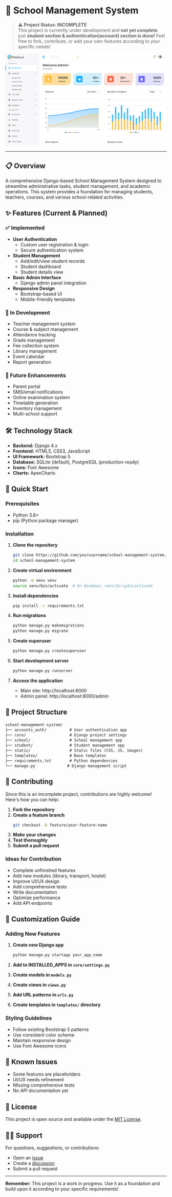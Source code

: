 # 🏫 School Management System



> ⚠️ **Project Status: INCOMPLETE**  
> This project is currently under development and  **not yet complete**. 
>just **student section & authentication(account) section is done!** 
> Feel free to fork, contribute, or add your own features according to your specific needs!

![Project image](static/assets/project_image.png)

---

## 📋 Overview
A comprehensive Django-based School Management System designed to streamline administrative tasks, student management, and academic operations. This system provides a foundation for managing students, teachers, courses, and various school-related activities.

## ✨ Features (Current & Planned)

### ✅ Implemented
- **User Authentication**
  - Custom user registration & login
  - Secure authentication system
- **Student Management**
  - Add/edit/view student records
  - Student dashboard
  - Student details view
- **Basic Admin Interface**
  - Django admin panel integration
- **Responsive Design**
  - Bootstrap-based UI
  - Mobile-friendly templates

### 🚧 In Development
- Teacher management system
- Course & subject management
- Attendance tracking
- Grade management
- Fee collection system
- Library management
- Event calendar
- Report generation

### 🔮 Future Enhancements
- Parent portal
- SMS/email notifications
- Online examination system
- Timetable generation
- Inventory management
- Multi-school support

## 🛠️ Technology Stack

- **Backend:** Django 4.x
- **Frontend:** HTML5, CSS3, JavaScript
- **UI Framework:** Bootstrap 5
- **Database:** SQLite (default), PostgreSQL (production-ready)
- **Icons:** Font Awesome
- **Charts:** ApexCharts

## 🚀 Quick Start

### Prerequisites
- Python 3.8+
- pip (Python package manager)

### Installation

1. **Clone the repository**
   ```bash
   git clone https://github.com/yourusername/school-management-system.git
   cd school-management-system
   ```

2. **Create virtual environment**
   ```bash
   python -m venv venv
   source venv/bin/activate  # On Windows: venv\Scripts\activate
   ```

3. **Install dependencies**
   ```bash
   pip install -r requirements.txt
   ```

4. **Run migrations**
   ```bash
   python manage.py makemigrations
   python manage.py migrate
   ```

5. **Create superuser**
   ```bash
   python manage.py createsuperuser
   ```

6. **Start development server**
   ```bash
   python manage.py runserver
   ```

7. **Access the application**
   - Main site: http://localhost:8000
   - Admin panel: http://localhost:8000/admin

## 📁 Project Structure

```
school-management-system/
├── accounts_auth/          # User authentication app
├── core/                   # Django project settings
├── school/                 # School management app
├── student/                # Student management app
├── static/                 # Static files (CSS, JS, images)
├── templates/              # Base templates
├── requirements.txt        # Python dependencies
└── manage.py              # Django management script
```

## 🤝 Contributing

Since this is an incomplete project, contributions are highly welcome! Here's how you can help:

1. **Fork the repository**
2. **Create a feature branch**
   ```bash
   git checkout -b feature/your-feature-name
   ```
3. **Make your changes**
4. **Test thoroughly**
5. **Submit a pull request**

### Ideas for Contribution
- Complete unfinished features
- Add new modules (library, transport, hostel)
- Improve UI/UX design
- Add comprehensive tests
- Write documentation
- Optimize performance
- Add API endpoints

## 📝 Customization Guide

### Adding New Features

1. **Create new Django app**
   ```bash
   python manage.py startapp your_app_name
   ```

2. **Add to INSTALLED_APPS in `core/settings.py`**

3. **Create models in `models.py`**

4. **Create views in `views.py`**

5. **Add URL patterns in `urls.py`**

6. **Create templates in `templates/` directory**

### Styling Guidelines
- Follow existing Bootstrap 5 patterns
- Use consistent color scheme
- Maintain responsive design
- Use Font Awesome icons

## 🐛 Known Issues

- Some features are placeholders
- UI/UX needs refinement
- Missing comprehensive tests
- No API documentation yet

## 📄 License

This project is open source and available under the [MIT License](LICENSE).

## 🙋‍♂️ Support

For questions, suggestions, or contributions:
- Open an [issue](https://github.com/yourusername/school-management-system/issues)
- Create a [discussion](https://github.com/yourusername/school-management-system/discussions)
- Submit a pull request

---

**Remember:** This project is a work in progress. Use it as a foundation and build upon it according to your specific requirements!
